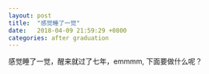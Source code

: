 ```yaml
---
layout: post
title:  "感觉睡了一觉"
date:   2018-04-09 21:59:29 +0800
categories: after graduation
---
```


感觉睡了一觉，醒来就过了七年，emmmm, 下面要做什么呢？
